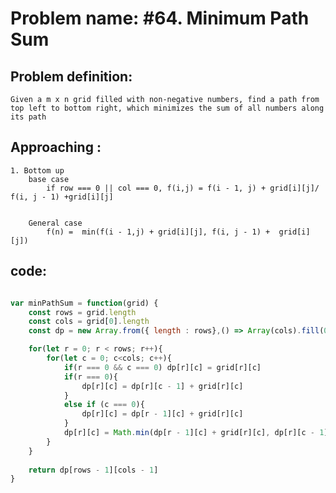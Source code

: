 # Problem name: #64. Minimum Path Sum

## Problem definition: 


    Given a m x n grid filled with non-negative numbers, find a path from top left to bottom right, which minimizes the sum of all numbers along its path


## Approaching :

    1. Bottom up
        base case 
            if row === 0 || col === 0, f(i,j) = f(i - 1, j) + grid[i][j]/ f(i, j - 1) +grid[i][j]


        General case 
            f(n) =  min(f(i - 1,j) + grid[i][j], f(i, j - 1) +  grid[i][j])
## code:
```js

var minPathSum = function(grid) {
    const rows = grid.length
    const cols = grid[0].length
    const dp = new Array.from({ length : rows},() => Array(cols).fill(0)) 

    for(let r = 0; r < rows; r++){
        for(let c = 0; c<cols; c++){
            if(r === 0 && c === 0) dp[r][c] = grid[r][c]
            if(r === 0){
                dp[r][c] = dp[r][c - 1] + grid[r][c]
            }
            else if (c === 0){
                dp[r][c] = dp[r - 1][c] + grid[r][c]
            }
            dp[r][c] = Math.min(dp[r - 1][c] + grid[r][c], dp[r][c - 1]+ grid[r][c])
        }
    }
 
    return dp[rows - 1][cols - 1]
}